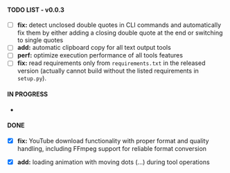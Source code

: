 #### TODO LIST - v0.0.3

- [ ] **fix:** detect unclosed double quotes in CLI commands and automatically fix them by either adding a closing double quote at the end or switching to single quotes
- [ ] **add:** automatic clipboard copy for all text output tools
- [ ] **perf:** optimize execution performance of all tools features
- [ ] **fix:** read requirements only from `requirements.txt` in the released version (actually cannot build without the listed requirements in `setup.py`).

#### IN PROGRESS

-

#### DONE

- [x] **fix:** YouTube download functionality with proper format and quality handling, including FFmpeg support for reliable format conversion

- [x] **add:** loading animation with moving dots (...) during tool operations
